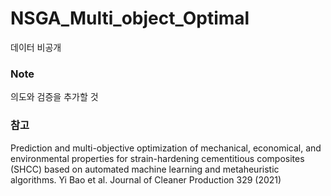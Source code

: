 # NSGA_Multi_object_Optimal

데이터 비공개

### Note

의도와 검증을 추가할 것

### 참고

Prediction and multi-objective optimization of mechanical, economical, and environmental properties for strain-hardening cementitious composites (SHCC) based on automated machine learning and metaheuristic algorithms. Yi Bao et al. Journal of Cleaner Production 329 (2021)
